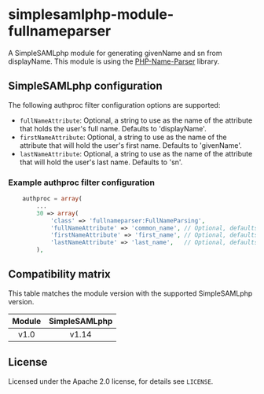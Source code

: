 # simplesamlphp-module-fullnameparser

A SimpleSAMLphp module for generating givenName and sn from displayName.
This module is using the [PHP-Name-Parser](https://github.com/joshfraser/PHP-Name-Parser) library.

## SimpleSAMLphp configuration

The following authproc filter configuration options are supported:

* `fullNameAttribute`: Optional, a string to use as the name of the attribute that holds the user's full name. Defaults to 'displayName'.
* `firstNameAttribute`: Optional, a string to use as the name of the attribute that will hold the user's first name. Defaults to 'givenName'.
* `lastNameAttribute`: Optional, a string to use as the name of the attribute that will hold the user's last name. Defaults to 'sn'.

### Example authproc filter configuration

```php
    authproc = array(
        ...
        30 => array(
            'class' => 'fullnameparser:FullNameParsing',
            'fullNameAttribute' => 'common_name', // Optional, defaults to 'displayName'
            'firstNameAttribute' => 'first_name', // Optional, defaults to 'givenName'
            'lastNameAttribute' => 'last_name',   // Optional, defaults to 'sn'
        ),
```

## Compatibility matrix

This table matches the module version with the supported SimpleSAMLphp version.

| Module |  SimpleSAMLphp |
|:------:|:--------------:|
| v1.0   | v1.14          |

## License

Licensed under the Apache 2.0 license, for details see `LICENSE`.
